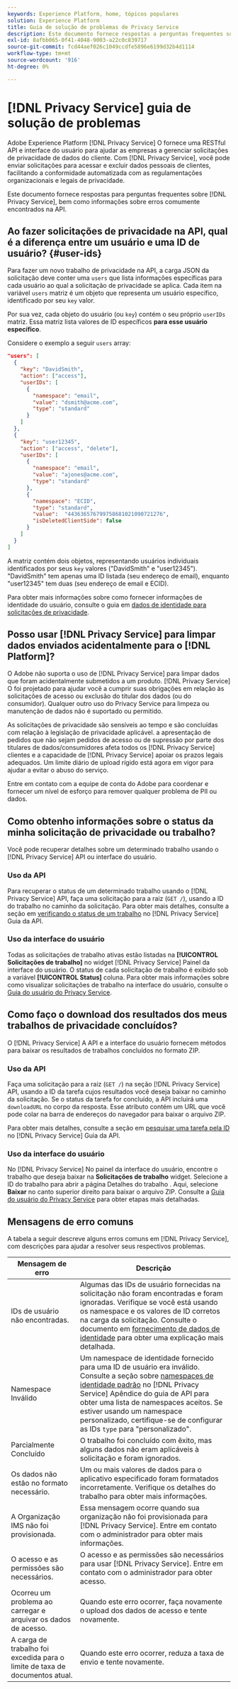 ```yaml
---
keywords: Experience Platform, home, tópicos populares
solution: Experience Platform
title: Guia de solução de problemas de Privacy Service
description: Este documento fornece respostas a perguntas frequentes sobre o Privacy Service, bem como informações sobre erros comumente encontrados na API.
exl-id: 8afbb065-0f41-4048-9003-a22c0c839717
source-git-commit: fcd44aef026c1049ccdfe5896e6199d32b4d1114
workflow-type: tm+mt
source-wordcount: '916'
ht-degree: 0%

---
```


# [!DNL Privacy Service] guia de solução de problemas

Adobe Experience Platform [!DNL Privacy Service] O fornece uma RESTful API e interface do usuário para ajudar as empresas a gerenciar solicitações de privacidade de dados do cliente. Com [!DNL Privacy Service], você pode enviar solicitações para acessar e excluir dados pessoais de clientes, facilitando a conformidade automatizada com as regulamentações organizacionais e legais de privacidade.

Este documento fornece respostas para perguntas frequentes sobre [!DNL Privacy Service], bem como informações sobre erros comumente encontrados na API.

## Ao fazer solicitações de privacidade na API, qual é a diferença entre um usuário e uma ID de usuário? {#user-ids}

Para fazer um novo trabalho de privacidade na API, a carga JSON da solicitação deve conter uma `users` que lista informações específicas para cada usuário ao qual a solicitação de privacidade se aplica. Cada item na variável `users` matriz é um objeto que representa um usuário específico, identificado por seu `key` valor.

Por sua vez, cada objeto do usuário (ou `key`) contém o seu próprio `userIDs` matriz. Essa matriz lista valores de ID específicos **para esse usuário específico**.

Considere o exemplo a seguir `users` array:

```json
"users": [
  {
    "key": "DavidSmith",
    "action": ["access"],
    "userIDs": [
      {
        "namespace": "email",
        "value": "dsmith@acme.com",
        "type": "standard"
      }
    ]
  },
  {
    "key": "user12345",
    "action": ["access", "delete"],
    "userIDs": [
      {
        "namespace": "email",
        "value": "ajones@acme.com",
        "type": "standard"
      },
      {
        "namespace": "ECID",
        "type": "standard",
        "value":  "443636576799758681021090721276",
        "isDeletedClientSide": false
      }
    ]
  }
]
```

A matriz contém dois objetos, representando usuários individuais identificados por seus `key` valores (&quot;DavidSmith&quot; e &quot;user12345&quot;). &quot;DavidSmith&quot; tem apenas uma ID listada (seu endereço de email), enquanto &quot;user12345&quot; tem duas (seu endereço de email e ECID).

Para obter mais informações sobre como fornecer informações de identidade do usuário, consulte o guia em [dados de identidade para solicitações de privacidade](identity-data.md).


## Posso usar [!DNL Privacy Service] para limpar dados enviados acidentalmente para o [!DNL Platform]?

O Adobe não suporta o uso de [!DNL Privacy Service] para limpar dados que foram acidentalmente submetidos a um produto. [!DNL Privacy Service] O foi projetado para ajudar você a cumprir suas obrigações em relação às solicitações de acesso ou exclusão do titular dos dados (ou do consumidor). Qualquer outro uso do Privacy Service para limpeza ou manutenção de dados não é suportado ou permitido.

As solicitações de privacidade são sensíveis ao tempo e são concluídas com relação à legislação de privacidade aplicável. a apresentação de pedidos que não sejam pedidos de acesso ou de supressão por parte dos titulares de dados/consumidores afeta todos os [!DNL Privacy Service] clientes e a capacidade de [!DNL Privacy Service] apoiar os prazos legais adequados. Um limite diário de upload rígido está agora em vigor para ajudar a evitar o abuso do serviço.

Entre em contato com a equipe de conta do Adobe para coordenar e fornecer um nível de esforço para remover qualquer problema de PII ou dados.

## Como obtenho informações sobre o status da minha solicitação de privacidade ou trabalho?

Você pode recuperar detalhes sobre um determinado trabalho usando o [!DNL Privacy Service] API ou interface do usuário.

### Uso da API

Para recuperar o status de um determinado trabalho usando o [!DNL Privacy Service] API, faça uma solicitação para a raiz (`GET /`), usando a ID do trabalho no caminho da solicitação. Para obter mais detalhes, consulte a seção em [verificando o status de um trabalho](api/privacy-jobs.md#check-the-status-of-a-job) no [!DNL Privacy Service] Guia da API.

### Uso da interface do usuário

Todas as solicitações de trabalho ativas estão listadas na **[!UICONTROL Solicitações de trabalho]** no widget [!DNL Privacy Service] Painel da interface do usuário. O status de cada solicitação de trabalho é exibido sob a variável **[!UICONTROL Status]** coluna. Para obter mais informações sobre como visualizar solicitações de trabalho na interface do usuário, consulte o [Guia do usuário do Privacy Service](ui/user-guide.md).

## Como faço o download dos resultados dos meus trabalhos de privacidade concluídos?

O [!DNL Privacy Service] A API e a interface do usuário fornecem métodos para baixar os resultados de trabalhos concluídos no formato ZIP.

### Uso da API

Faça uma solicitação para a raiz (`GET /`) na seção [!DNL Privacy Service] API, usando a ID da tarefa cujos resultados você deseja baixar no caminho da solicitação. Se o status da tarefa for concluído, a API incluirá uma `downloadURL` no corpo da resposta. Esse atributo contém um URL que você pode colar na barra de endereços do navegador para baixar o arquivo ZIP.

Para obter mais detalhes, consulte a seção em [pesquisar uma tarefa pela ID](api/privacy-jobs.md#check-the-status-of-a-job) no [!DNL Privacy Service] Guia da API.

### Uso da interface do usuário

No [!DNL Privacy Service] No painel da interface do usuário, encontre o trabalho que deseja baixar na **Solicitações de trabalho** widget. Selecione a ID do trabalho para abrir a página Detalhes do trabalho . Aqui, selecione **Baixar** no canto superior direito para baixar o arquivo ZIP. Consulte a [Guia do usuário do Privacy Service](ui/user-guide.md) para obter etapas mais detalhadas.

## Mensagens de erro comuns

A tabela a seguir descreve alguns erros comuns em [!DNL Privacy Service], com descrições para ajudar a resolver seus respectivos problemas.

| Mensagem de erro | Descrição |
| --- | --- |
| IDs de usuário não encontradas. | Algumas das IDs de usuário fornecidas na solicitação não foram encontradas e foram ignoradas. Verifique se você está usando os namespace e os valores de ID corretos na carga da solicitação. Consulte o documento em [fornecimento de dados de identidade](./identity-data.md) para obter uma explicação mais detalhada. |
| Namespace Inválido | Um namespace de identidade fornecido para uma ID de usuário era inválido. Consulte a seção sobre [namespaces de identidade padrão](./api/appendix.md#standard-namespaces) no [!DNL Privacy Service] Apêndice do guia de API para obter uma lista de namespaces aceitos. Se estiver usando um namespace personalizado, certifique-se de configurar as IDs `type` para &quot;personalizado&quot;. |
| Parcialmente Concluído | O trabalho foi concluído com êxito, mas alguns dados não eram aplicáveis à solicitação e foram ignorados. |
| Os dados não estão no formato necessário. | Um ou mais valores de dados para o aplicativo especificado foram formatados incorretamente. Verifique os detalhes do trabalho para obter mais informações. |
| A Organização IMS não foi provisionada. | Essa mensagem ocorre quando sua organização não foi provisionada para [!DNL Privacy Service]. Entre em contato com o administrador para obter mais informações. |
| O acesso e as permissões são necessários. | O acesso e as permissões são necessários para usar [!DNL Privacy Service]. Entre em contato com o administrador para obter acesso. |
| Ocorreu um problema ao carregar e arquivar os dados de acesso. | Quando este erro ocorrer, faça novamente o upload dos dados de acesso e tente novamente. |
| A carga de trabalho foi excedida para o limite de taxa de documentos atual. | Quando este erro ocorrer, reduza a taxa de envio e tente novamente. |
